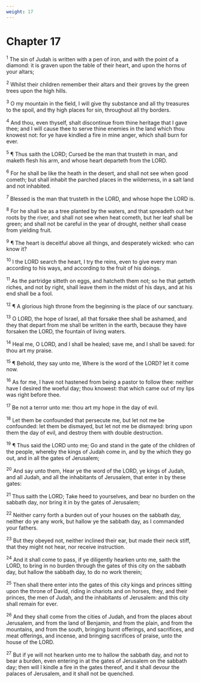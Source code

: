 ```yaml
---
weight: 17
---
```


# Chapter 17

<sup>1</sup> The sin of Judah is written with a pen of iron, and with the point of a diamond: it is graven upon the table of their heart, and upon the horns of your altars; 

<sup>2</sup> Whilst their children remember their altars and their groves by the green trees upon the high hills. 

<sup>3</sup> O my mountain in the field, I will give thy substance and all thy treasures to the spoil, and thy high places for sin, throughout all thy borders. 

<sup>4</sup> And thou, even thyself, shalt discontinue from thine heritage that I gave thee; and I will cause thee to serve thine enemies in the land which thou knowest not: for ye have kindled a fire in mine anger, which shall burn for ever. 

<sup>5</sup> ¶ Thus saith the LORD; Cursed be the man that trusteth in man, and maketh flesh his arm, and whose heart departeth from the LORD. 

<sup>6</sup> For he shall be like the heath in the desert, and shall not see when good cometh; but shall inhabit the parched places in the wilderness, in a salt land and not inhabited. 

<sup>7</sup> Blessed is the man that trusteth in the LORD, and whose hope the LORD is. 

<sup>8</sup> For he shall be as a tree planted by the waters, and that spreadeth out her roots by the river, and shall not see when heat cometh, but her leaf shall be green; and shall not be careful in the year of drought, neither shall cease from yielding fruit. 

<sup>9</sup> ¶ The heart is deceitful above all things, and desperately wicked: who can know it? 

<sup>10</sup> I the LORD search the heart, I try the reins, even to give every man according to his ways, and according to the fruit of his doings. 

<sup>11</sup> As the partridge sitteth on eggs, and hatcheth them not; so he that getteth riches, and not by right, shall leave them in the midst of his days, and at his end shall be a fool. 

<sup>12</sup> ¶ A glorious high throne from the beginning is the place of our sanctuary. 

<sup>13</sup> O LORD, the hope of Israel, all that forsake thee shall be ashamed, and they that depart from me shall be written in the earth, because they have forsaken the LORD, the fountain of living waters. 

<sup>14</sup> Heal me, O LORD, and I shall be healed; save me, and I shall be saved: for thou art my praise. 

<sup>15</sup> ¶ Behold, they say unto me, Where is the word of the LORD? let it come now. 

<sup>16</sup> As for me, I have not hastened from being a pastor to follow thee: neither have I desired the woeful day; thou knowest: that which came out of my lips was right before thee. 

<sup>17</sup> Be not a terror unto me: thou art my hope in the day of evil. 

<sup>18</sup> Let them be confounded that persecute me, but let not me be confounded: let them be dismayed, but let not me be dismayed: bring upon them the day of evil, and destroy them with double destruction. 

<sup>19</sup> ¶ Thus said the LORD unto me; Go and stand in the gate of the children of the people, whereby the kings of Judah come in, and by the which they go out, and in all the gates of Jerusalem; 

<sup>20</sup> And say unto them, Hear ye the word of the LORD, ye kings of Judah, and all Judah, and all the inhabitants of Jerusalem, that enter in by these gates: 

<sup>21</sup> Thus saith the LORD; Take heed to yourselves, and bear no burden on the sabbath day, nor bring it in by the gates of Jerusalem; 

<sup>22</sup> Neither carry forth a burden out of your houses on the sabbath day, neither do ye any work, but hallow ye the sabbath day, as I commanded your fathers. 

<sup>23</sup> But they obeyed not, neither inclined their ear, but made their neck stiff, that they might not hear, nor receive instruction. 

<sup>24</sup> And it shall come to pass, if ye diligently hearken unto me, saith the LORD, to bring in no burden through the gates of this city on the sabbath day, but hallow the sabbath day, to do no work therein; 

<sup>25</sup> Then shall there enter into the gates of this city kings and princes sitting upon the throne of David, riding in chariots and on horses, they, and their princes, the men of Judah, and the inhabitants of Jerusalem: and this city shall remain for ever. 

<sup>26</sup> And they shall come from the cities of Judah, and from the places about Jerusalem, and from the land of Benjamin, and from the plain, and from the mountains, and from the south, bringing burnt offerings, and sacrifices, and meat offerings, and incense, and bringing sacrifices of praise, unto the house of the LORD. 

<sup>27</sup> But if ye will not hearken unto me to hallow the sabbath day, and not to bear a burden, even entering in at the gates of Jerusalem on the sabbath day; then will I kindle a fire in the gates thereof, and it shall devour the palaces of Jerusalem, and it shall not be quenched. 


